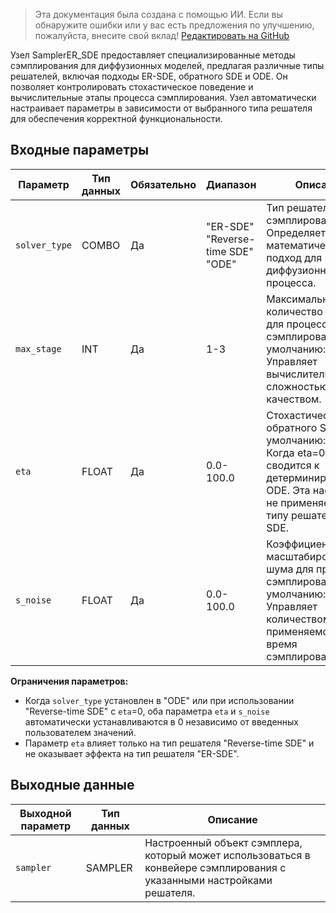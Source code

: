> Эта документация была создана с помощью ИИ. Если вы обнаружите ошибки или у вас есть предложения по улучшению, пожалуйста, внесите свой вклад! [Редактировать на GitHub](https://github.com/Comfy-Org/embedded-docs/blob/main/comfyui_embedded_docs/docs/SamplerER_SDE/ru.md)

Узел SamplerER_SDE предоставляет специализированные методы сэмплирования для диффузионных моделей, предлагая различные типы решателей, включая подходы ER-SDE, обратного SDE и ODE. Он позволяет контролировать стохастическое поведение и вычислительные этапы процесса сэмплирования. Узел автоматически настраивает параметры в зависимости от выбранного типа решателя для обеспечения корректной функциональности.

## Входные параметры

| Параметр | Тип данных | Обязательно | Диапазон | Описание |
|-----------|-----------|----------|-------|-------------|
| `solver_type` | COMBO | Да | "ER-SDE"<br>"Reverse-time SDE"<br>"ODE" | Тип решателя для сэмплирования. Определяет математический подход для диффузионного процесса. |
| `max_stage` | INT | Да | 1-3 | Максимальное количество этапов для процесса сэмплирования (по умолчанию: 3). Управляет вычислительной сложностью и качеством. |
| `eta` | FLOAT | Да | 0.0-100.0 | Стохастическая сила обратного SDE (по умолчанию: 1.0). Когда eta=0, сводится к детерминированному ODE. Эта настройка не применяется к типу решателя ER-SDE. |
| `s_noise` | FLOAT | Да | 0.0-100.0 | Коэффициент масштабирования шума для процесса сэмплирования (по умолчанию: 1.0). Управляет количеством шума, применяемого во время сэмплирования. |

**Ограничения параметров:**

- Когда `solver_type` установлен в "ODE" или при использовании "Reverse-time SDE" с `eta`=0, оба параметра `eta` и `s_noise` автоматически устанавливаются в 0 независимо от введенных пользователем значений.
- Параметр `eta` влияет только на тип решателя "Reverse-time SDE" и не оказывает эффекта на тип решателя "ER-SDE".

## Выходные данные

| Выходной параметр | Тип данных | Описание |
|-------------|-----------|-------------|
| `sampler` | SAMPLER | Настроенный объект сэмплера, который может использоваться в конвейере сэмплирования с указанными настройками решателя. |
